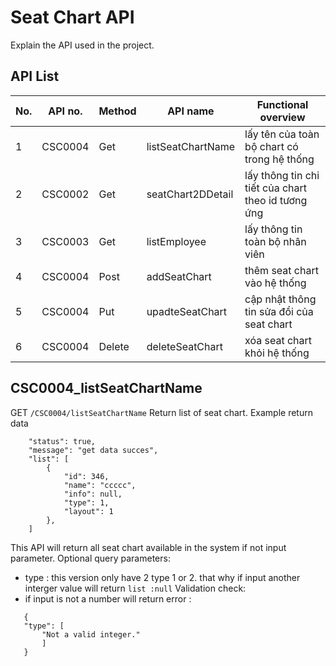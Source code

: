 # Seat Chart API
Explain the API used in the project.

## API List

|No.|API no.|Method  |API name         |Functional overview                               |
|---|-------|--------|-----------------|--------------------------------------------------|
|1  |CSC0004|Get     |listSeatChartName|lấy tên của toàn bộ chart có trong hệ thống       |
|2  |CSC0002|Get     |seatChart2DDetail|lấy thông tin chi tiết của chart theo id tương ứng|
|3  |CSC0003|Get     |listEmployee     |lấy thông tin toàn bộ nhân viên                   |
|4  |CSC0004|Post    |addSeatChart     |thêm seat chart vào hệ thống                      |
|5  |CSC0004|Put     |upadteSeatChart  |cập nhật thông tin sửa đổi của seat chart         |
|6  |CSC0004|Delete  |deleteSeatChart  |xóa seat chart khỏi hệ thống                      |

## CSC0004_listSeatChartName
GET `/CSC0004/listSeatChartName`
Return list of seat chart.
Example return data
```
    "status": true,
    "message": "get data succes",
    "list": [
        {
            "id": 346,
            "name": "ccccc",
            "info": null,
            "type": 1,
            "layout": 1
        },
    ]
```
This API will return all seat chart available in the system if not input parameter.
Optional query parameters:
 - type : this version only have 2 type 1 or 2. that why if input another interger value will return `list :null`
Validation check:
 - if input is not a number will return error :
 ```
    {
    "type": [
        "Not a valid integer."
        ]
    }
 ```
 